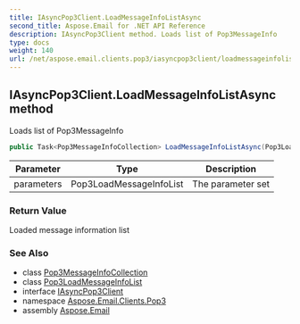 ```yaml
---
title: IAsyncPop3Client.LoadMessageInfoListAsync
second_title: Aspose.Email for .NET API Reference
description: IAsyncPop3Client method. Loads list of Pop3MessageInfo
type: docs
weight: 140
url: /net/aspose.email.clients.pop3/iasyncpop3client/loadmessageinfolistasync/
---
```

## IAsyncPop3Client.LoadMessageInfoListAsync method

Loads list of Pop3MessageInfo

```csharp
public Task<Pop3MessageInfoCollection> LoadMessageInfoListAsync(Pop3LoadMessageInfoList parameters)
```

| Parameter | Type | Description |
| --- | --- | --- |
| parameters | Pop3LoadMessageInfoList | The parameter set |

### Return Value

Loaded message information list

### See Also

* class [Pop3MessageInfoCollection](../../pop3messageinfocollection/)
* class [Pop3LoadMessageInfoList](../../../aspose.email.clients.pop3.models/pop3loadmessageinfolist/)
* interface [IAsyncPop3Client](../)
* namespace [Aspose.Email.Clients.Pop3](../../iasyncpop3client/)
* assembly [Aspose.Email](../../../)


